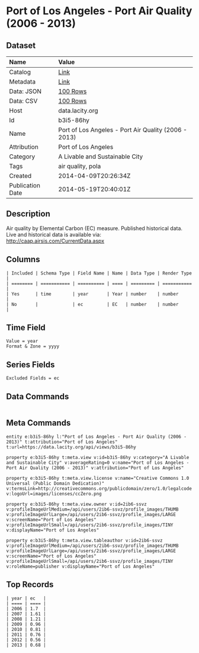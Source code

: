 # Port of Los Angeles - Port Air Quality (2006 - 2013)

## Dataset

| Name | Value |
| :--- | :---- |
| Catalog | [Link](https://catalog.data.gov/dataset/port-of-los-angeles-port-air-quality-95b2c) |
| Metadata | [Link](https://data.lacity.org/api/views/b3i5-86hy) |
| Data: JSON | [100 Rows](https://data.lacity.org/api/views/b3i5-86hy/rows.json?max_rows=100) |
| Data: CSV | [100 Rows](https://data.lacity.org/api/views/b3i5-86hy/rows.csv?max_rows=100) |
| Host | data.lacity.org |
| Id | b3i5-86hy |
| Name | Port of Los Angeles - Port Air Quality (2006 - 2013) |
| Attribution | Port of Los Angeles |
| Category | A Livable and Sustainable City |
| Tags | air quality, pola |
| Created | 2014-04-09T20:26:34Z |
| Publication Date | 2014-05-19T20:40:01Z |

## Description

Air quality by Elemental Carbon (EC) measure. Published historical data. Live and historical data is available via: http://caap.airsis.com/CurrentData.aspx

## Columns

```ls
| Included | Schema Type | Field Name | Name | Data Type | Render Type |
| ======== | =========== | ========== | ==== | ========= | =========== |
| Yes      | time        | year       | Year | number    | number      |
| No       |             | ec         | EC   | number    | number      |
```

## Time Field

```ls
Value = year
Format & Zone = yyyy
```

## Series Fields

```ls
Excluded Fields = ec
```

## Data Commands

```ls
```

## Meta Commands

```ls
entity e:b3i5-86hy l:"Port of Los Angeles - Port Air Quality (2006 - 2013)" t:attribution="Port of Los Angeles" t:url=https://data.lacity.org/api/views/b3i5-86hy

property e:b3i5-86hy t:meta.view v:id=b3i5-86hy v:category="A Livable and Sustainable City" v:averageRating=0 v:name="Port of Los Angeles - Port Air Quality (2006 - 2013)" v:attribution="Port of Los Angeles"

property e:b3i5-86hy t:meta.view.license v:name="Creative Commons 1.0 Universal (Public Domain Dedication)" v:termsLink=http://creativecommons.org/publicdomain/zero/1.0/legalcode v:logoUrl=images/licenses/ccZero.png

property e:b3i5-86hy t:meta.view.owner v:id=2ib6-ssvz v:profileImageUrlMedium=/api/users/2ib6-ssvz/profile_images/THUMB v:profileImageUrlLarge=/api/users/2ib6-ssvz/profile_images/LARGE v:screenName="Port of Los Angeles" v:profileImageUrlSmall=/api/users/2ib6-ssvz/profile_images/TINY v:displayName="Port of Los Angeles"

property e:b3i5-86hy t:meta.view.tableauthor v:id=2ib6-ssvz v:profileImageUrlMedium=/api/users/2ib6-ssvz/profile_images/THUMB v:profileImageUrlLarge=/api/users/2ib6-ssvz/profile_images/LARGE v:screenName="Port of Los Angeles" v:profileImageUrlSmall=/api/users/2ib6-ssvz/profile_images/TINY v:roleName=publisher v:displayName="Port of Los Angeles"
```

## Top Records

```ls
| year | ec   | 
| ==== | ==== | 
| 2006 | 1.7  | 
| 2007 | 1.61 | 
| 2008 | 1.21 | 
| 2009 | 0.96 | 
| 2010 | 0.81 | 
| 2011 | 0.76 | 
| 2012 | 0.56 | 
| 2013 | 0.68 | 
```